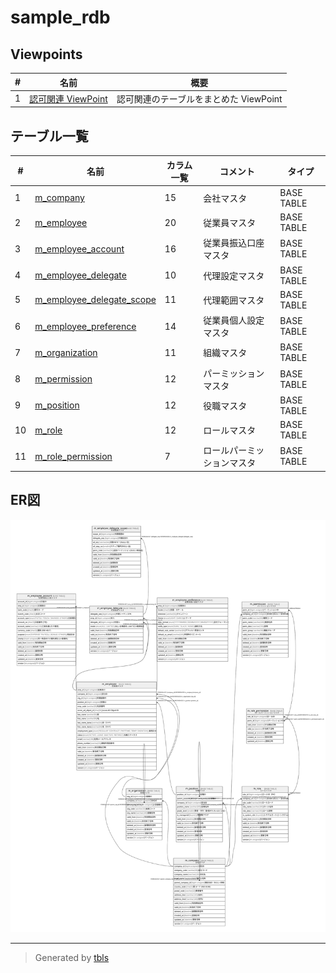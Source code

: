 # sample_rdb

## Viewpoints

| # | 名前                                   | 概要                                     |
| - | ------------------------------------ | -------------------------------------- |
| 1 | [認可関連 ViewPoint](viewpoint-0.md)     | 認可関連のテーブルをまとめた ViewPoint               |

## テーブル一覧

| #  | 名前                                                        | カラム一覧      | コメント                       | タイプ        |
| -- | --------------------------------------------------------- | ---------- | -------------------------- | ---------- |
| 1  | [m_company](m_company.md)                                 | 15         | 会社マスタ                      | BASE TABLE |
| 2  | [m_employee](m_employee.md)                               | 20         | 従業員マスタ                     | BASE TABLE |
| 3  | [m_employee_account](m_employee_account.md)               | 16         | 従業員振込口座マスタ                 | BASE TABLE |
| 4  | [m_employee_delegate](m_employee_delegate.md)             | 10         | 代理設定マスタ                    | BASE TABLE |
| 5  | [m_employee_delegate_scope](m_employee_delegate_scope.md) | 11         | 代理範囲マスタ                    | BASE TABLE |
| 6  | [m_employee_preference](m_employee_preference.md)         | 14         | 従業員個人設定マスタ                 | BASE TABLE |
| 7  | [m_organization](m_organization.md)                       | 11         | 組織マスタ                      | BASE TABLE |
| 8  | [m_permission](m_permission.md)                           | 12         | パーミッションマスタ                 | BASE TABLE |
| 9  | [m_position](m_position.md)                               | 12         | 役職マスタ                      | BASE TABLE |
| 10 | [m_role](m_role.md)                                       | 12         | ロールマスタ                     | BASE TABLE |
| 11 | [m_role_permission](m_role_permission.md)                 | 7          | ロールパーミッションマスタ              | BASE TABLE |

## ER図

![er](schema.svg)

---

> Generated by [tbls](https://github.com/k1LoW/tbls)
